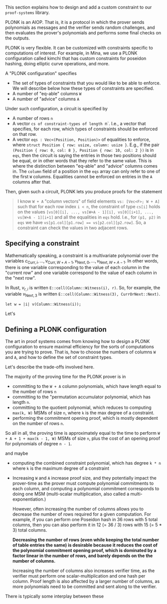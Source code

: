 This section explains how to design and add a custom constraint to our `proof-systems` library.

PLONK is an AIOP. That is, it is a protocol in which the prover sends polynomials as messages and the verifier sends random challenges, and then evaluates the prover's polynomials and performs some final checks on the outputs.

PLONK is very flexible. It can be customized with constraints specific to computations of interest. For example, in Mina, we use a PLONK configuration called kimchi that has custom constraints for poseidon hashing, doing elliptic curve operations, and more.

A "PLONK configuration" specifies
- The set of types of constraints that you would like to be able to enforce. We will describe below how these types of constraints are specified.
- A number of "eq-able" columns `W`
- A number of "advice" columns `A`

Under such configuration, a circuit is specified by
- A number of rows `n`
- A vector `cs of constraint-types of length `n`. I.e., a vector that specifies, for each row, which types of constraints should be enforced on that row.
- A vector `eqs : Vec<(Position, Position)>` of equalities to enforce, where `struct Position { row: usize, column: usize }`. E.g., if the pair `(Position { row: 0, col: 8 }, Position { row: 10, col: 2 })` is in `eqs`, then the circuit is saying the entries in those two positions should be equal, or in other words that they refer to the same value. This is where the distinction between "eq-able" and "advice" columns comes in. The `column` field of a position in the `eqs` array can only refer to one of the first `W` columns. Equalities cannot be enforced on entries in the `A` columns after that.

Then, given such a circuit, PLONK lets you produce proofs for the statement

> I know `W + A` "column vectors" of field elements `vs: [Vec<F>; W + A]` such that for each row index `i < n`, the constraint of type `cs[i]` holds on the values `[vs[0][i], ..., vs[W+A - 1][i], vs[0][i+1], ..., vs[W+A - 1][i+1]` and all the equalities in `eqs` hold. I.e., for `(p1, p2)` in `eqs` we have `vs[p1.col][p1.row] == vs[p2.col][p2.row]`. So, a constraint can check the values in two adjacent rows.

## Specifying a constraint

Mathematically speaking, a constraint is a multivariate polynomial over the variables $c_{\mathsf{Curr},i}, \dots, v_{\mathsf{Curr}, W+A-1}, v_{\mathsf{Next}, 0}, \dots, v_{\mathsf{Next}, W+A-1}$. In other words, there is one variable corresponding to the value of each column in the "current row" and one variable correspond to the value of each column in the "next row".

In Rust, $v_{r, i}$ is written `E::cell(Column::Witness(i), r)`. So, for example, the variable $v_{\mathsf{Next}, 3}$ is written
`E::cell(Column::Witness(3), CurrOrNext::Next)`.



    let w = |i| v(Column::Witness(i));
Let's 

## Defining a PLONK configuration

The art in proof systems comes from knowing how to design a PLONK configuration to ensure maximal efficiency for the sorts of computations you are trying to prove. That is, how to choose the numbers of columns `W` and `A`, and how to define the set of constraint types.

Let's describe the trade-offs involved here.

The majority of the proving time for the PLONK prover is in
- committing to the `W + A` column polynomials, which have length equal to the number of rows `n`
- committing to the "permutation accumulator polynomial, which has length `n`.
- committing to the quotient polynomial, which reduces to computing `max(k, W)` MSMs of size `n`, where `k` is the max degree of a constraint.
- performing the commitment opening proof, which is mostly dependent on the number of rows `n`.

So all in all, the proving time is approximately equal to the time to perform `W + A + 1 + max(k - 1, W)` MSMs of size `n`, plus the cost of an opening proof for polynomials of degree `n - 1`.

and maybe
- computing the combined constraint polynomial, which has degree `k * n` where `k` is the maximum degree of a constraint

- Increasing `W` and `A` increase proof size, and they potentially impact the prover-time as the prover must compute polynomial commitments to each column, and computing a polynomial commitment corresponds to doing one MSM (multi-scalar multiplication, also called a multi-exponentiation.)

  However, often increasing the number of columns allows you to decrease the number of rows required for a given computation. For example, if you can perform one Poseidon hash in 36 rows with 5 total columns, then you can also perform it in 12 (= 36 / 3) rows with 15 (= 5 * 3) total columns.

  **Decreasing the number of rows (even while keeping the total number of table entries the same) is desirable because it reduces the cost of the polynomial commitment opening proof, which is dominated by a factor linear in the number of rows, and barely depends on the the number of columns.**

  Increasing the number of columns also increases verifier time, as the verifier must perform one scalar-multiplication and one hash per column. Proof length is also affected by a larger number of columns, as more polynomials need to be committed and sent along to the verifier.

There is typically some interplay between these 
